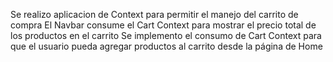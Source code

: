 Se realizo aplicacion de Context para permitir el manejo del carrito de compra
El Navbar consume el Cart Context para mostrar el precio total de los productos en el carrito
Se implemento el consumo de Cart Context para que el usuario pueda agregar productos al carrito desde la página de Home
